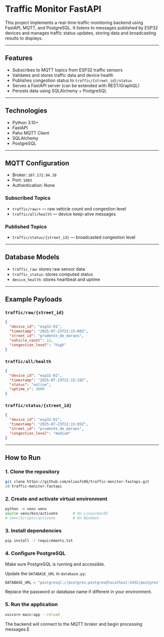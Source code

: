 # Traffic Monitor FastAPI

This project implements a real-time traffic monitoring backend using FastAPI, MQTT, and PostgreSQL. It listens to messages published by ESP32 devices and manages traffic status updates, storing data and broadcasting results to displays.

---

## Features

- Subscribes to MQTT topics from ESP32 traffic sensors
- Validates and stores traffic data and device health
- Publishes congestion status to `traffic/{street_id}/status`
- Serves a FastAPI server (can be extended with REST/GraphQL)
- Persists data using SQLAlchemy + PostgreSQL

---

## Technologies

- Python 3.10+
- FastAPI
- Paho MQTT Client
- SQLAlchemy
- PostgreSQL

---

## MQTT Configuration

- Broker: `107.172.94.10`  
- Port: `1883`  
- Authentication: None  

### Subscribed Topics

- `traffic/raw/+` — raw vehicle count and congestion level
- `traffic/all/health` — device keep-alive messages

### Published Topics

- `traffic/status/{street_id}` — broadcasted congestion level

---

## Database Models

- `traffic_raw`: stores raw sensor data
- `traffic_status`: stores computed status
- `device_health`: stores heartbeat and uptime

---

## Example Payloads

### `traffic/raw/{street_id}`

```json
{
  "device_id": "esp32-01",
  "timestamp": "2025-07-23T22:15:00Z",
  "street_id": "prudente_de_moraes",
  "vehicle_count": 12,
  "congestion_level": "high"
}
````

### `traffic/all/health`

```json
{
  "device_id": "esp32-01",
  "timestamp": "2025-07-23T22:15:10Z",
  "status": "online",
  "uptime_s": 3600
}
```

### `traffic/status/{street_id}`

```json
{
  "device_id": "esp32-01",
  "timestamp": "2025-07-23T22:15:05Z",
  "street_id": "prudente_de_moraes",
  "congestion_level": "medium"
}
```

---

## How to Run

### 1. Clone the repository

```bash
git clone https://github.com/eliasfs06/traffic-monitor-fastapi.git
cd traffic-monitor-fastapi
```

### 2. Create and activate virtual environment

```bash
python -m venv venv
source venv/bin/activate       # On Linux/macOS
# venv\Scripts\activate        # On Windows
```

### 3. Install dependencies

```bash
pip install -r requirements.txt
```

### 4. Configure PostgreSQL

Make sure PostgreSQL is running and accessible.

Update the `DATABASE_URL` in `database.py`:

```python
DATABASE_URL = "postgresql://postgres:postgres@localhost:5432/postgres"
```

Replace the password or database name if different in your environment.

### 5. Run the application

```bash
uvicorn main:app --reload
```

The backend will connect to the MQTT broker and begin processing messages.E